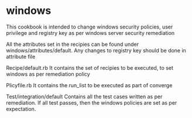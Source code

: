 # windows

This cookbook is intended to change windows security policies, user privilege and registry key as per windows server security remediation 

All the attributes set in the recipies can be found under windows/attributes/default.
Any changes to registry key should be done in attribute file

Recipe/default.rb
It contains the set of recipies to be executed, to set windows as per remediation policy

Plicyfile.rb
It contains the run_list to be executed as part of converge

Test/integration/default
Contains all the test cases written as per remediation. If all test passes, then the windows policies are set as per expectation.

